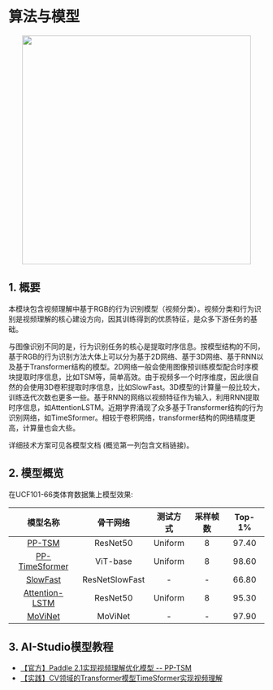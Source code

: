 # 算法与模型

<div align="center">
  <img src="docs/images/home.gif" width="450px"/><br>
</div>

## 1. 概要

本模块包含视频理解中基于RGB的行为识别模型（视频分类）。视频分类和行为识别是视频理解的核心建设方向，因其训练得到的优质特征，是众多下游任务的基础。

与图像识别不同的是，行为识别任务的核心是提取时序信息。按模型结构的不同，基于RGB的行为识别方法大体上可以分为基于2D网络、基于3D网络、基于RNN以及基于Transformer结构的模型。2D网络一般会使用图像预训练模型配合时序模块提取时序信息，比如TSM等，简单高效。由于视频多一个时序维度，因此很自然的会使用3D卷积提取时序信息，比如SlowFast。3D模型的计算量一般比较大，训练迭代次数也更多一些。基于RNN的网络以视频特征作为输入，利用RNN提取时序信息，如AttentionLSTM。近期学界涌现了众多基于Transformer结构的行为识别网络，如TimeSformer。相较于卷积网络，transformer结构的网络精度更高，计算量也会大些。

详细技术方案可见各模型文档 (概览第一列包含文档链接)。

## 2. 模型概览

在UCF101-66类体育数据集上模型效果:

| 模型名称 | 骨干网络 | 测试方式 | 采样帧数 | Top-1% |
| :------: | :----------: | :----: | :----: | :----: |
| [PP-TSM](pp-tsm.md) | ResNet50 |  Uniform | 8 | 97.40 |
| [PP-TimeSformer](pp-timesformer.md) | ViT-base |  Uniform | 8 | 98.60 | 
| [SlowFast](slowfast.md) | ResNetSlowFast |  - | - | 66.80 | 
| [Attention-LSTM](attention_lstm.md) | ResNet50 |  Uniform | 8 | 95.30 | 
| [MoViNet](movinet.md) | MoViNet |  - | - | 97.90 | 

## 3. AI-Studio模型教程

- [【官方】Paddle 2.1实现视频理解优化模型 -- PP-TSM](https://aistudio.baidu.com/aistudio/projectdetail/3399656?contributionType=1)
- [【实践】CV领域的Transformer模型TimeSformer实现视频理解](https://aistudio.baidu.com/aistudio/projectdetail/3413254?contributionType=1)
